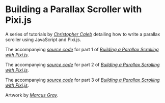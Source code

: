 Building a Parallax Scroller with Pixi.js
=========================================

A series of tutorials by *[Christopher Caleb](http://www.yeahbutisitflash.com/?page_id=2)* detailing how to write a parallax scroller using JavaScript and Pixi.js.

The accompanying *[source code](https://github.com/ccaleb/pixi-parallax-scroller/tree/master/tutorial-1)* for part 1 of *[Building a Parallax Scrolling with Pixi.js](http://www.yeahbutisitflash.com/?p=5226)*.

The accompanying *[source code](https://github.com/ccaleb/pixi-parallax-scroller/tree/master/tutorial-2)* for part 2 of *[Building a Parallax Scrolling with Pixi.js](http://www.yeahbutisitflash.com/?p=5226)*.

The accompanying *[source code](https://github.com/ccaleb/pixi-parallax-scroller/tree/master/tutorial-3)* for part 3 of *[Building a Parallax Scrolling with Pixi.js](http://www.yeahbutisitflash.com/?p=6346)*.

Artwork by *[Marcus Gray](http://gray-marcus.wix.com/grayillustration)*.
